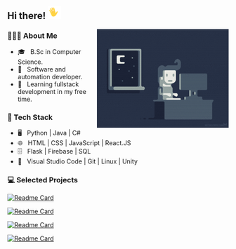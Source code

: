 <!--
**EladMotzny/EladMotzny** is a ✨ _special_ ✨ repository because its `README.md` (this file) appears on your GitHub profile.

Here are some ideas to get you started:

- 🔭 I’m currently working on ...
- 🌱 I’m currently learning ...
- 👯 I’m looking to collaborate on ...
- 🤔 I’m looking for help with ...
- 💬 Ask me about ...
- 📫 How to reach me: ...
- 😄 Pronouns: ...
- ⚡ Fun fact: ...
-->

<h2> Hi there! <img src="https://github.com/EladMotzny/EladMotzny/blob/main/wave.gif" width="30"> </h2>
<img align="right" alt="GIF" src="https://github.com/EladMotzny/EladMotzny/blob/main/main.gif" width="300"/>

<h3> 👨🏻‍💻 About Me </h3>

- 🎓 &nbsp; B.Sc in Computer Science.
- 💼 &nbsp; Software and automation developer.
- 🌱 &nbsp; Learning fullstack development in my free time.

<h3> 🧰 Tech Stack </h3>

 - 🖥️ &nbsp;   Python | Java | C#
 - 🌐 &nbsp;   HTML | CSS | JavaScript | React.JS
 - 🗄️ &nbsp;    Flask | Firebase | SQL
 - 🔧 &nbsp;   Visual Studio Code | Git | Linux | Unity
 
<h3> 💻 Selected Projects </h3>

[![Readme Card](https://github-readme-stats.vercel.app/api/pin/?username=EladMotzny&repo=react-task-tracker)](https://github.com/EladMotzny/react-task-tracker)

[![Readme Card](https://github-readme-stats.vercel.app/api/pin/?username=EladMotzny&repo=Flask-Blog)](https://github.com/EladMotzny/Flask-Blog)

[![Readme Card](https://github-readme-stats.vercel.app/api/pin/?username=EladMotzny&repo=Todo-List)](https://github.com/EladMotzny/Todo-List)

[![Readme Card](https://github-readme-stats.vercel.app/api/pin/?username=EladMotzny&repo=Sudoku-Solver)](https://github.com/EladMotzny/Sudoku-Solver)

